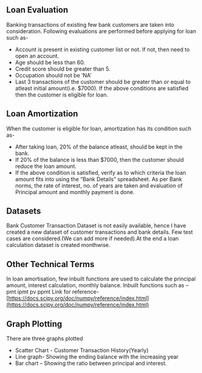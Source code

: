 ## Loan Evaluation
Banking transactions of existing few bank customers are taken into consideration.
Following evaluations are performed before applying for loan such as-
* Account is present in existing customer list or not. If not, then need to open an account.
* Age should be less than 60.
* Credit score should be greater than 5.
* Occupation should not be ‘NA’
* Last 3 transactions of the customer should be greater than or equal to atleast initial amount(i.e. $7000).
If the above conditions are satisfied then the customer is eligible for loan.

## Loan Amortization
When the customer is eligible for loan, amortization has its condition such as-
* After taking loan, 20% of the balance atleast, should be kept in the bank.
* If 20% of the balance is less than $7000, then the customer should reduce the loan amount.
* If the above condition is satisfied, verify as to which criteria the loan amount fits into using the “Bank Details” spreadsheet.
As per Bank norms, the rate of interest, no. of years are taken and evaluation of Principal amount and monthly payment is done.

## Datasets
Bank Customer Transaction Dataset is not easily available, hence I have created a new dataset of customer transactions and bank details.
Few test cases are considered.(We can add more if needed).At the end a loan calculation dataset is created monthwise.

## Other Technical Terms
In loan amortisation, few inbuilt functions are used to calculate the principal amount, interest calculation, monthly balance.
Inbuilt functions such as –
pmt
ipmt
pv
ppmt
Link for reference-[https://docs.scipy.org/doc/numpy/reference/index.html](https://docs.scipy.org/doc/numpy/reference/index.html)

## Graph Plotting
There are three graphs plotted
* Scatter Chart - Customer Transaction History(Yearly)
* Line graph- Showing the ending balance with the increasing year
* Bar chart – Showing the ratio between principal and interest. 
